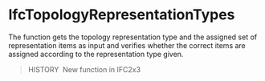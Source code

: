 # IfcTopologyRepresentationTypes

The function gets the topology representation type and the assigned set of representation items as input and verifies whether the correct items are assigned according to the representation type given.<!-- end of definition -->

> HISTORY  New function in IFC2x3
